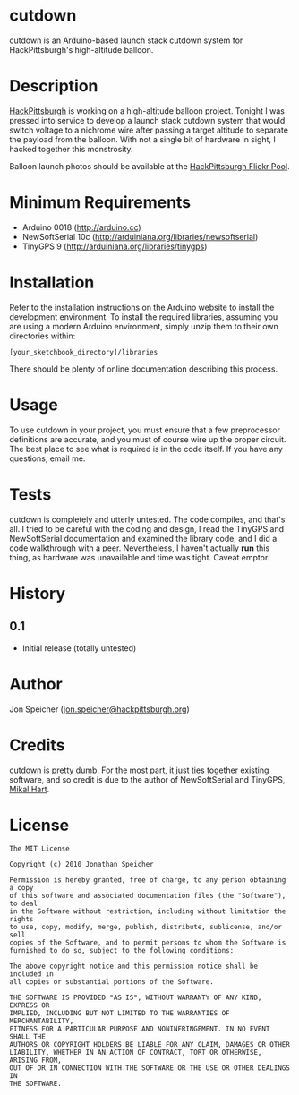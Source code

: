 cutdown
=======

cutdown is an Arduino-based launch stack cutdown system for HackPittsburgh's high-altitude balloon.

Description
===========

[HackPittsburgh](http://www.hackpittsburgh.org) is working on a high-altitude balloon project.  Tonight I was pressed into service to develop a launch stack cutdown system that would switch voltage to a nichrome wire after passing a target altitude to separate the payload from the balloon.  With not a single bit of hardware in sight, I hacked together this monstrosity.

Balloon launch photos should be available at the [HackPittsburgh Flickr Pool](http://www.flickr.com/groups/hackpgh).

Minimum Requirements
====================

* Arduino 0018 (http://arduino.cc)
* NewSoftSerial 10c (http://arduiniana.org/libraries/newsoftserial)
* TinyGPS 9 (http://arduiniana.org/libraries/tinygps)

Installation
============

Refer to the installation instructions on the Arduino website to install the development environment.  To install the required libraries, assuming you are using a modern Arduino environment, simply unzip them to their own directories within:

    [your_sketchbook_directory]/libraries

There should be plenty of online documentation describing this process.

Usage
=====

To use cutdown in your project, you must ensure that a few preprocessor definitions are accurate, and you must of course wire up the proper circuit.  The best place to see what is required is in the code itself.  If you have any questions, email me.

Tests
=====

cutdown is completely and utterly untested.  The code compiles, and that's all.  I tried to be careful with the coding and design, I read the TinyGPS and NewSoftSerial documentation and examined the library code, and I did a code walkthrough with a peer.  Nevertheless, I haven't actually **run** this thing, as hardware was unavailable and time was tight.  Caveat emptor.

History
=======

0.1
---

* Initial release (totally untested)

Author
======

Jon Speicher ([jon.speicher@hackpittsburgh.org](mailto:jon.speicher@hackpittsburgh.org))

Credits
=======

cutdown is pretty dumb.  For the most part, it just ties together existing software, and so credit is due to the author of NewSoftSerial and TinyGPS, [Mikal Hart](http://arduiniana.org).

License
=======

    The MIT License

    Copyright (c) 2010 Jonathan Speicher

    Permission is hereby granted, free of charge, to any person obtaining a copy
    of this software and associated documentation files (the "Software"), to deal
    in the Software without restriction, including without limitation the rights
    to use, copy, modify, merge, publish, distribute, sublicense, and/or sell
    copies of the Software, and to permit persons to whom the Software is
    furnished to do so, subject to the following conditions:

    The above copyright notice and this permission notice shall be included in
    all copies or substantial portions of the Software.

    THE SOFTWARE IS PROVIDED "AS IS", WITHOUT WARRANTY OF ANY KIND, EXPRESS OR
    IMPLIED, INCLUDING BUT NOT LIMITED TO THE WARRANTIES OF MERCHANTABILITY,
    FITNESS FOR A PARTICULAR PURPOSE AND NONINFRINGEMENT. IN NO EVENT SHALL THE
    AUTHORS OR COPYRIGHT HOLDERS BE LIABLE FOR ANY CLAIM, DAMAGES OR OTHER
    LIABILITY, WHETHER IN AN ACTION OF CONTRACT, TORT OR OTHERWISE, ARISING FROM,
    OUT OF OR IN CONNECTION WITH THE SOFTWARE OR THE USE OR OTHER DEALINGS IN
    THE SOFTWARE.